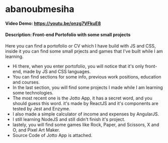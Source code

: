 # abanoubmesiha

#### Video Demo: https://youtu.be/onzg7VFkuE8
#### Description: Front-end Portofolio with some small projects

Here you can find a portofolio or CV which I have build with JS and CSS,
inside it you can find some small prjects and games that I've built while I am learning.

- Hi there, when you enter portofolio, you will notice that it's only front-end, made by JS and CSS languages.
- You can find sections for some info, previous work positions, education and courses.
- In the last section, you will find some projects I made while I am learning some technologies.
- The most recent one is the Jotto App, it has a secret word, and you should guess this word.
it's made by ReactJS and it's components are tested by Jest and Enzyme.
- I also made a simple calculator of income and expenses by AngularJS.
- I still learning NodeJS and still didn't finish it's project.
- lastely, you will find some games like Rock, Paper, and Scissors, X and O, and Pixel Art Maker.
- Source Code of Jotto App is attached.